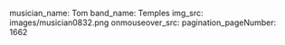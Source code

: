 musician_name: Tom
band_name: Temples
img_src: images/musician0832.png
onmouseover_src: 
pagination_pageNumber: 1662